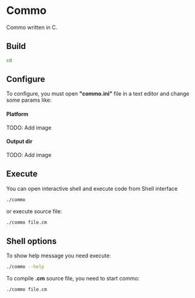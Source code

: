 # Commo
Commo written in C.

## Build
```bash
cd
```

## Configure
To configure, you must open **"commo.ini"** file in a text editor and change some params like:
#### Platform
TODO: Add image

#### Output dir
TODO: Add image

## Execute
You can open interactive shell and execute code from Shell interface
```bash
./commo
```
or execute source file:
```bash
./commo file.cm
```

## Shell options
To show help message you need execute:
```bash
./commo --help
```
To compile **.cm** source file, you need to start commo:
```bash
./commo file.cm
```
